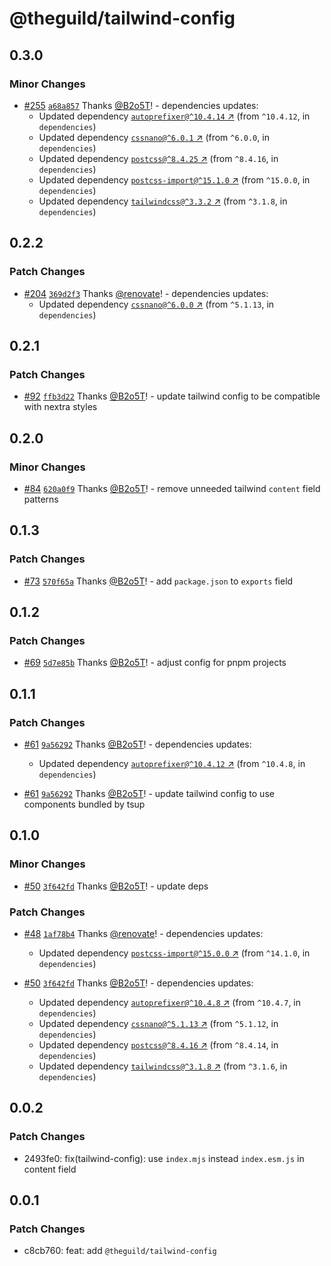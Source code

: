 # @theguild/tailwind-config

## 0.3.0

### Minor Changes

- [#255](https://github.com/the-guild-org/shared-config/pull/255)
  [`a68a857`](https://github.com/the-guild-org/shared-config/commit/a68a8579e65d6c67a4cf602956f32a9f305a9073)
  Thanks [@B2o5T](https://github.com/B2o5T)! - dependencies updates:
  - Updated dependency
    [`autoprefixer@^10.4.14` ↗︎](https://www.npmjs.com/package/autoprefixer/v/10.4.14) (from
    `^10.4.12`, in `dependencies`)
  - Updated dependency [`cssnano@^6.0.1` ↗︎](https://www.npmjs.com/package/cssnano/v/6.0.1) (from
    `^6.0.0`, in `dependencies`)
  - Updated dependency [`postcss@^8.4.25` ↗︎](https://www.npmjs.com/package/postcss/v/8.4.25) (from
    `^8.4.16`, in `dependencies`)
  - Updated dependency
    [`postcss-import@^15.1.0` ↗︎](https://www.npmjs.com/package/postcss-import/v/15.1.0) (from
    `^15.0.0`, in `dependencies`)
  - Updated dependency [`tailwindcss@^3.3.2` ↗︎](https://www.npmjs.com/package/tailwindcss/v/3.3.2)
    (from `^3.1.8`, in `dependencies`)

## 0.2.2

### Patch Changes

- [#204](https://github.com/the-guild-org/shared-config/pull/204)
  [`369d2f3`](https://github.com/the-guild-org/shared-config/commit/369d2f390538a717df1a61a6d7b386afca90de69)
  Thanks [@renovate](https://github.com/apps/renovate)! - dependencies updates:
  - Updated dependency [`cssnano@^6.0.0` ↗︎](https://www.npmjs.com/package/cssnano/v/6.0.0) (from
    `^5.1.13`, in `dependencies`)

## 0.2.1

### Patch Changes

- [#92](https://github.com/the-guild-org/shared-config/pull/92)
  [`ffb3d22`](https://github.com/the-guild-org/shared-config/commit/ffb3d222709549feee58e277a9523e84e72c9e52)
  Thanks [@B2o5T](https://github.com/B2o5T)! - update tailwind config to be compatible with nextra
  styles

## 0.2.0

### Minor Changes

- [#84](https://github.com/the-guild-org/shared-config/pull/84)
  [`620a0f9`](https://github.com/the-guild-org/shared-config/commit/620a0f9ae8e9559b80269faea0a62a565f0fc327)
  Thanks [@B2o5T](https://github.com/B2o5T)! - remove unneeded tailwind `content` field patterns

## 0.1.3

### Patch Changes

- [#73](https://github.com/the-guild-org/shared-config/pull/73)
  [`570f65a`](https://github.com/the-guild-org/shared-config/commit/570f65a26e22049abc1a5a27c7f3ccb5f39d8e7a)
  Thanks [@B2o5T](https://github.com/B2o5T)! - add `package.json` to `exports` field

## 0.1.2

### Patch Changes

- [#69](https://github.com/the-guild-org/shared-config/pull/69)
  [`5d7e85b`](https://github.com/the-guild-org/shared-config/commit/5d7e85b11170b20dd658f3410f21628a6d516a10)
  Thanks [@B2o5T](https://github.com/B2o5T)! - adjust config for pnpm projects

## 0.1.1

### Patch Changes

- [#61](https://github.com/the-guild-org/shared-config/pull/61)
  [`9a56292`](https://github.com/the-guild-org/shared-config/commit/9a56292605bb0b5042c04659eaf0a49bc52170f8)
  Thanks [@B2o5T](https://github.com/B2o5T)! - dependencies updates:

  - Updated dependency
    [`autoprefixer@^10.4.12` ↗︎](https://www.npmjs.com/package/autoprefixer/v/10.4.12) (from
    `^10.4.8`, in `dependencies`)

- [#61](https://github.com/the-guild-org/shared-config/pull/61)
  [`9a56292`](https://github.com/the-guild-org/shared-config/commit/9a56292605bb0b5042c04659eaf0a49bc52170f8)
  Thanks [@B2o5T](https://github.com/B2o5T)! - update tailwind config to use components bundled by
  tsup

## 0.1.0

### Minor Changes

- [#50](https://github.com/the-guild-org/shared-config/pull/50)
  [`3f642fd`](https://github.com/the-guild-org/shared-config/commit/3f642fd029f946fe3013066b6c1545507ffbeba5)
  Thanks [@B2o5T](https://github.com/B2o5T)! - update deps

### Patch Changes

- [#48](https://github.com/the-guild-org/shared-config/pull/48)
  [`1af78b4`](https://github.com/the-guild-org/shared-config/commit/1af78b4f36f20bcaf197add39f5e63761fdf0851)
  Thanks [@renovate](https://github.com/apps/renovate)! - dependencies updates:

  - Updated dependency
    [`postcss-import@^15.0.0` ↗︎](https://www.npmjs.com/package/postcss-import/v/null) (from
    `^14.1.0`, in `dependencies`)

- [#50](https://github.com/the-guild-org/shared-config/pull/50)
  [`3f642fd`](https://github.com/the-guild-org/shared-config/commit/3f642fd029f946fe3013066b6c1545507ffbeba5)
  Thanks [@B2o5T](https://github.com/B2o5T)! - dependencies updates:

  - Updated dependency
    [`autoprefixer@^10.4.8` ↗︎](https://www.npmjs.com/package/autoprefixer/v/null) (from `^10.4.7`,
    in `dependencies`)
  - Updated dependency [`cssnano@^5.1.13` ↗︎](https://www.npmjs.com/package/cssnano/v/null) (from
    `^5.1.12`, in `dependencies`)
  - Updated dependency [`postcss@^8.4.16` ↗︎](https://www.npmjs.com/package/postcss/v/null) (from
    `^8.4.14`, in `dependencies`)
  - Updated dependency [`tailwindcss@^3.1.8` ↗︎](https://www.npmjs.com/package/tailwindcss/v/null)
    (from `^3.1.6`, in `dependencies`)

## 0.0.2

### Patch Changes

- 2493fe0: fix(tailwind-config): use `index.mjs` instead `index.esm.js` in content field

## 0.0.1

### Patch Changes

- c8cb760: feat: add `@theguild/tailwind-config`
